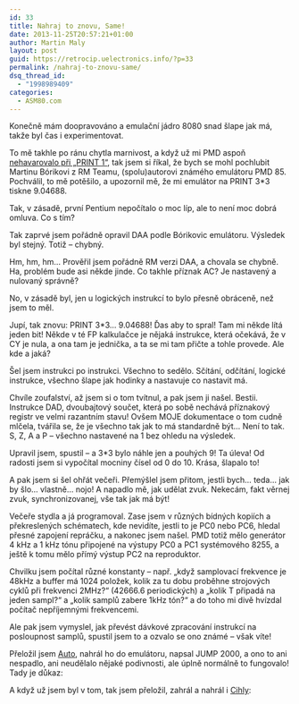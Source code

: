 ```yaml
---
id: 33
title: Nahraj to znovu, Same!
date: 2013-11-25T20:57:21+01:00
author: Martin Maly
layout: post
guid: https://retrocip.uelectronics.info/?p=33
permalink: /nahraj-to-znovu-same/
dsq_thread_id:
  - "1998989409"
categories:
  - ASM80.com
---
```

Konečně mám doopravováno a emulační jádro 8080 snad šlape jak má, takže byl čas i experimentovat.

<!--more-->

To mě takhle po ránu chytla marnivost, a když už mi PMD aspoň [nehavarovalo při &#8222;PRINT 1&#8220;](https://retrocip.uelectronics.info/testovaci-kod-pro-8080-a-peklo-s-daa/ "Testovací kód pro 8080 a peklo s DAA"), tak jsem si říkal, že bych se mohl pochlubit Martinu Bórikovi z RM Teamu, (spolu)autorovi známého emulátoru PMD 85. Pochválil, to mě potěšilo, a upozornil mě, že mi emulátor na PRINT 3*3 tiskne 9.04688.

Tak, v zásadě, první Pentium nepočítalo o moc líp, ale to není moc dobrá omluva. Co s tím?

Tak zaprvé jsem pořádně opravil DAA podle Bórikovic emulátoru. Výsledek byl stejný. Totiž &#8211; chybný.

Hm, hm, hm&#8230; Prověřil jsem pořádně RM verzi DAA, a chovala se chybně. Ha, problém bude asi někde jinde. Co takhle příznak AC? Je nastavený a nulovaný správně?

No, v zásadě byl, jen u logických instrukcí to bylo přesně obráceně, než jsem to měl.

Jupí, tak znovu: PRINT 3*3&#8230; 9.04688! Ďas aby to spral! Tam mi někde lítá jeden bit! Někde v té FP kalkulačce je nějaká instrukce, která očekává, že v CY je nula, a ona tam je jednička, a ta se mi tam přičte a tohle provede. Ale kde a jaká?

Šel jsem instrukci po instrukci. Všechno to sedělo. Sčítání, odčítání, logické instrukce, všechno šlape jak hodinky a nastavuje co nastavit má.

Chvíle zoufalství, až jsem si o tom tvítnul, a pak jsem ji našel. Bestii. Instrukce DAD, dvoubajtový součet, která po sobě nechává příznakový registr ve velmi razantním stavu! Ovšem MOJE dokumentace o tom cudně mlčela, tvářila se, že je všechno tak jak to má standardně být&#8230; Není to tak. S, Z, A a P &#8211; všechno nastavené na 1 bez ohledu na výsledek.

Upravil jsem, spustil &#8211; a 3*3 bylo náhle jen a pouhých 9! Ta úleva! Od radosti jsem si vypočítal mocniny čísel od 0 do 10. Krása, šlapalo to!

A pak jsem si šel ohřát večeři. Přemýšlel jsem přitom, jestli bych&#8230; teda&#8230; jak by šlo&#8230; vlastně&#8230; nojo! A napadlo mě, jak udělat zvuk. Nekecám, fakt věrnej zvuk, synchronizovanej, vše tak jak má být!

Večeře stydla a já programoval. Zase jsem v různých bídných kopiích a překreslených schématech, kde nevidíte, jestli to je PC0 nebo PC6, hledal přesné zapojení repráčku, a nakonec jsem našel. PMD totiž mělo generátor 4 kHz a 1 kHz tónu připojené na výstupy PC0 a PC1 systémového 8255, a ještě k tomu mělo přímý výstup PC2 na reproduktor.

Chvilku jsem počítal různé konstanty &#8211; např. &#8222;když samplovací frekvence je 48kHz a buffer má 1024 položek, kolik za tu dobu proběhne strojových cyklů při frekvenci 2MHz?&#8220; (42666.6 periodických) a &#8222;kolik T připadá na jeden sampl?&#8220; a &#8222;kolik samplů zabere 1kHz tón?&#8220; a do toho mi divě hvízdal počítač nepříjemnými frekvencemi.

Ale pak jsem vymyslel, jak převést dávkové zpracování instrukcí na posloupnost samplů, spustil jsem to a ozvalo se ono známé &#8211; však víte!

Přeložil jsem [Auto](https://pmd85.mysteria.cz/data/klasika/nat_auto.txt), nahrál ho do emulátoru, napsal JUMP 2000, a ono to ani nespadlo, ani neudělalo nějaké podivnosti, ale úplně normálně to fungovalo! Tady je důkaz:



A když už jsem byl v tom, tak jsem přeložil, zahrál a nahrál i [Cihly](https://www.youtube.com/watch?v=uSdXMtj1gkQ):